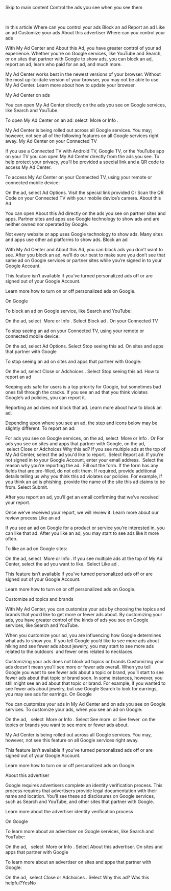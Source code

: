 Skip to main content
Control the ads you see when you see them

 

In this article
Where can you control your ads
Block an ad
Report an ad
Like an ad
Customize your ads
About this advertiser
Where can you control your ads

With My Ad Center and About this Ad, you have greater control of your ad experience. Whether you're on Google services, like YouTube and Search, or on sites that partner with Google to show ads, you can block an ad, report an ad, learn who paid for an ad, and much more.

My Ad Center works best in the newest versions of your browser. Without the most up-to-date version of your browser, you may not be able to use My Ad Center. Learn more about how to update your browser.

My Ad Center on ads

You can open My Ad Center directly on the ads you see on Google services, like Search and YouTube.

To open My Ad Center on an ad: select  More or Info .

My Ad Center is being rolled out across all Google services. You may; however, not see all of the following features on all Google services right away.
My Ad Center on your Connected TV

If you use a Connected TV with Android TV, Google TV, or the YouTube app on your TV you can open My Ad Center directly from the ads you see. To help protect your privacy, you’ll be provided a special link and a QR code to access My Ad Center.

To access My Ad Center on your Connected TV, using your remote or connected mobile device: 

On the ad, select Ad Options.
Visit the special link provided
Or
Scan the QR Code on your Connected TV with your mobile device’s camera.
About this Ad

You can open About this Ad directly on the ads you see on partner sites and apps. Partner sites and apps use Google technology to show ads and are neither owned nor operated by Google.

Not every website or app uses Google technology to show ads. Many sites and apps use other ad platforms to show ads.
Block an ad

With My Ad Center and About this Ad, you can block ads you don’t want to see. After you block an ad, we’ll do our best to make sure you don’t see that same ad on Google services or partner sites while you’re signed in to your Google Account.

This feature isn’t available if you’ve turned personalized ads off or are signed out of your Google Account.

Learn more how to turn on or off personalized ads on Google.

On Google

To block an ad on Google service, like Search and YouTube:

On the ad, select  More or Info .
Select Block ad .
On your Connected TV

To stop seeing an ad on your Connected TV, using your remote or connected mobile device: 

On the ad, select Ad Options.
Select Stop seeing this ad.
On sites and apps that partner with Google

To stop seeing an ad on sites and apps that partner with Google:

On the ad, select Close or Adchoices .
Select Stop seeing this ad.
How to report an ad

Keeping ads safe for users is a top priority for Google, but sometimes bad ones fall through the cracks. If you see an ad that you think violates Google’s ad policies, you can report it.

Reporting an ad does not block that ad. Learn more about how to block an ad.

Depending upon where you see an ad, the step and icons below may be slightly different. To report an ad:

For ads you see on Google services, on the ad, select  More or Info .
Or
For ads you see on sites and apps that partner with Google, on the ad,  select Close or Adchoices Why this ad?
If you see multiple ads at the top of My Ad Center, select the ad you'd like to report. 
Select Report ad.
If you're not signed in to your Google Account, enter your email address. 
Select the reason why you're reporting the ad. 
Fill out the form.
If the form has any fields that are pre-filled, do not edit them.
If required, provide additional details telling us why you think this ad violates our policies.
For example, if you think an ad is phishing, provide the name of the site this ad claims to be from.
Select Submit.

After you report an ad, you’ll get an email confirming that we’ve received your report.

Once we've received your report, we will review it. Learn more about our review process
Like an ad

If you see an ad on Google for a product or service you’re interested in, you can like that ad. After you like an ad, you may start to see ads like it more often.

To like an ad on Google sites:

On the ad, select  More or Info .
If you see multiple ads at the top of My Ad Center, select the ad you want to like. 
Select Like ad .

This feature isn’t available if you’ve turned personalized ads off or are signed out of your Google Account.

Learn more how to turn on or off personalized ads on Google.

Customize ad topics and brands

With My Ad Center, you can customize your ads by choosing the topics and brands that you’d like to get more or fewer ads about. By customizing your ads, you have greater control of the kinds of ads you see on Google services, like Search and YouTube.  

When you customize your ad, you are influencing how Google determines what ads to show you. If you tell Google you’d like to see more ads about hiking and see fewer ads about jewelry, you may start to see more ads related to the outdoors  and fewer ones related to necklaces.

Customizing your ads does not block ad topics or brands
Customizing your ads doesn't mean you'll see more or fewer ads overall. When you tell Google you want to see fewer ads about a topic or brand, you’ll start to see fewer ads about that topic or brand soon. In some instances, however, you still might see an ad about that topic or brand. For example, if you wanted to see fewer ads about jewelry, but use Google Search to look for earrings, you may see ads for earrings.
On Google

You can customize your ads in My Ad Center and on ads you see on Google services. To customize your ads, when you see an ad on Google:

On the ad,   select  More or Info .
Select See more  or See fewer  on the topics or brands you want to see more or fewer ads about.

My Ad Center is being rolled out across all Google services. You may, however, not see this feature on all Google services right away.

This feature isn’t available if you’ve turned personalized ads off or are signed out of your Google Account.

Learn more how to turn on or off personalized ads on Google.

About this advertiser

Google requires advertisers complete an identity verification process. This process requires that advertisers provide legal documentation with their name and location. You’ll see these ad disclosures on Google services, such as Search and YouTube, and other sites that partner with Google.

Learn more about the advertiser identity verification process

On Google

To learn more about an advertiser on Google services, like Search and YouTube:

On the ad,   select  More or Info .
Select About this advertiser.
On sites and apps that partner with Google

To learn more about an advertiser on sites and apps that partner with Google:

On the ad,  select Close or Adchoices .
Select Why this ad?
Was this helpful?YesNo